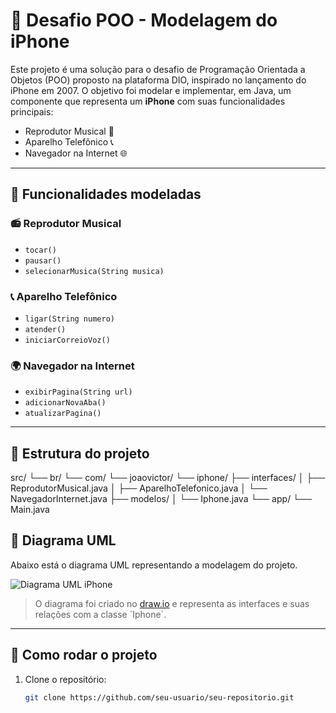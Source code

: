 # 📱 Desafio POO - Modelagem do iPhone

Este projeto é uma solução para o desafio de Programação Orientada a Objetos (POO) proposto na plataforma DIO, inspirado no lançamento do iPhone em 2007. O objetivo foi modelar e implementar, em Java, um componente que representa um **iPhone** com suas funcionalidades principais:

- Reprodutor Musical 🎵  
- Aparelho Telefônico 📞  
- Navegador na Internet 🌐  

---

## 🧠 Funcionalidades modeladas

### 📻 Reprodutor Musical
- `tocar()`
- `pausar()`
- `selecionarMusica(String musica)`

### 📞 Aparelho Telefônico
- `ligar(String numero)`
- `atender()`
- `iniciarCorreioVoz()`

### 🌍 Navegador na Internet
- `exibirPagina(String url)`
- `adicionarNovaAba()`
- `atualizarPagina()`

---

## 🧱 Estrutura do projeto

src/
└── br/
└── com/
└── joaovictor/
└── iphone/
├── interfaces/
│ ├── ReprodutorMusical.java
│ ├── AparelhoTelefonico.java
│ └── NavegadorInternet.java
├── modelos/
│ └── Iphone.java
└── app/
└── Main.java

## 🔄 Diagrama UML

Abaixo está o diagrama UML representando a modelagem do projeto.

![Diagrama UML iPhone](./uml/diagrama-iphone.png)

> O diagrama foi criado no [draw.io]([https://drive.google.com/file/d/1qgRZU7CyHqOGnrUdnXIBeDC1ZdNSAV0W/view?usp=drive_link](https://viewer.diagrams.net/?tags=%7B%7D&lightbox=1&highlight=0000ff&edit=_blank&layers=1&nav=1&title=Desafio-java-poo-uml-projetoIphone&dark=auto#Uhttps%3A%2F%2Fdrive.google.com%2Fuc%3Fid%3D1qgRZU7CyHqOGnrUdnXIBeDC1ZdNSAV0W%26export%3Ddownload)) e representa as interfaces e suas relações com a classe `Iphone`.

---

## 🚀 Como rodar o projeto

1. Clone o repositório:
   ```bash
   git clone https://github.com/seu-usuario/seu-repositorio.git
